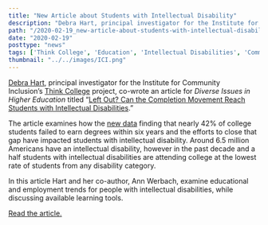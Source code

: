 ```yaml
---
title: "New Article about Students with Intellectual Disability"
description: "Debra Hart, principal investigator for the Institute for Community Inclusion’s Think College project, co-wrote an article for _Diverse Issues in Higher Education_ titled 'Left Out? Can the Completion Movement Reach Students with Intellectual Disabilities'"
path: "/2020-02-19_new-article-about-students-with-intellectual-disability"
date: "2020-02-19"
posttype: "news"
tags: ['Think College', 'Education', 'Intellectual Disabilities', 'Community Inclusion', 'Debra Hart']
thumbnail: "../../images/ICI.png"
---
```


[Debra Hart](https://thinkcollege.net/authors/hart), principal investigator for the Institute for Community Inclusion’s [Think College](http://www.thinkcollege.net/) project, co-wrote an article for _Diverse Issues in Higher Education_ titled “[Left Out? Can the Completion Movement Reach Students with Intellectual Disabilities](https://diverseeducation.com/article/165667/).”

The article examines how the [new data](https://nscresearchcenter.org/signaturereport16/) finding that nearly 42% of college students failed to earn degrees within six years and the efforts to close that gap have impacted students with intellectual disability. Around 6.5 million Americans have an intellectual disability, however in the past decade and a half students with intellectual disabilities are attending college at the lowest rate of students from any disability category.

In this article Hart and her co-author, Ann Werbach, examine educational and employment trends for people with intellectual disabilities, while discussing available learning tools.

[Read the article.](https://diverseeducation.com/article/165667/)
